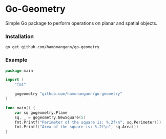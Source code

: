 # Go-Geometry

Simple Go package to perform operations on planar and spatial objects.

### Installation

```shell
go get github.com/hamonangann/go-geometry
```

### Example

```go
package main

import (
	"fmt"

	gogeometry "github.com/hamonangann/go-geometry"
)

func main() {
	var sq gogeometry.Plane
	sq, _ = gogeometry.NewSquare(5)
	fmt.Printf("Perimeter of the square is: %.2f\n", sq.Perimeter())
	fmt.Printf("Area of the square is: %.2f\n", sq.Area())
}

```